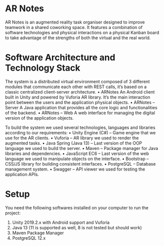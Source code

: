# AR Notes

AR Notes is an augmented reality task organiser designed to improve teamwork in a shared coworking space. It features a combination of software technologies and physical interactions on a physical Kanban board to take advantage of the strengths of both the virtual and the real world. 



# Software Architecture and Technology Stack

The system is a distributed virtual environment composed of 3 different modules that communicate each other with REST calls, it’s based on a classic centralized client-server architecture.
•	ARNotes
An Android client built in Unity and powered by Vuforia AR library. It’s the main interaction point between the users and the application physical objects.
•	ARNotes – Server
A Java application that provides all the core logic and functionalities of the backend.
•	ARNotes – Web
A web interface for managing the digital version of the application objects.

To build the system we used several technologies, languages and libraries according to our requirements:
•	Unity Engine (C#) – Game engine that we use for the AR clients.
•	Vuforia – AR library we used to render the augmented tasks.
•	Java Spring (Java 13) – Last version of the OOP language we used to build the server.
•	Maven – Package manager for Java libraries and dependencies.
•	JavaScript EC6 – Last version of the web language we used to manipulate objects on the interface.
•	Bootstrap – CSS/JS library for building consistent interfaces.
•	PostgreSQL – Database management system.
•	Swagger – API viewer we used for testing the application APIs.



# Setup

You need the following softwares installed on your computer to run the project:
1. Unity 2019.2.x with Android support and Vuforia
2. Java 13 (11 is supported as well, 8 is not tested but should work)
3. Maven Package Manager
4. PostgreSQL 12.x

